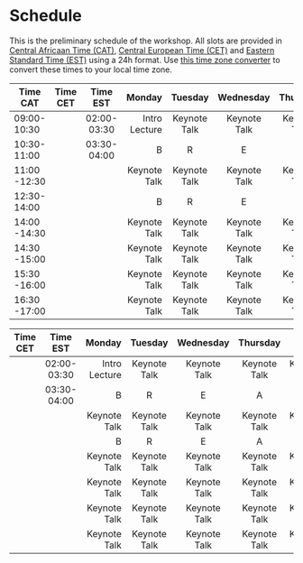 # Schedule

This is the preliminary schedule of the workshop. All slots are provided
in [Central Africaan Time (CAT)](https://en.wikipedia.org/wiki/Central_Africa_Time#:~:text=Central%20Africa%20Time%20is%20two,and%20Central%20European%20Summer%20Time.), [Central European Time (CET)](https://en.wikipedia.org/wiki/Central_European_Time) and [Eastern Standard Time (EST)](https://en.wikipedia.org/wiki/Eastern_Time_Zone) using a 24h format. Use [this time zone converter](https://www.thetimezoneconverter.com) to convert
these times to your local time zone.


| Time CAT |  Time CET| Time EST   |  Monday | Tuesday  | Wednesday | Thursday | Friday |
|----------|----------|:----------:|--------:|:--------:|:---------:|:--------:|:------:|
| 09:00-10:30    |   |   02:00-03:30       | Intro Lecture   | Keynote Talk    | Keynote Talk    | Keynote Talk   | Keynote Talk | 
|  10:30-11:00   |  | 03:30-04:00           |    B     | R    | E     | A    | K  |
|  11:00 -12:30   |  | |  Keynote Talk | Keynote Talk | Keynote Talk |Keynote Talk | Keynote Talk |
|   12:30-14:00   |  |  |   B     | R    | E     | A    | K  |
|  14:00 -14:30   |  | |  Keynote Talk | Keynote Talk | Keynote Talk |Keynote Talk | Keynote Talk |
|  14:30 -15:00   |  | |  Keynote Talk | Keynote Talk | Keynote Talk |Keynote Talk | Keynote Talk |
|  15:30 -16:00   |  | |  Keynote Talk | Keynote Talk | Keynote Talk |Keynote Talk | Keynote Talk |
|  16:30 -17:00   |  | |  Keynote Talk | Keynote Talk | Keynote Talk |Keynote Talk | Keynote Talk |



|  Time CET| Time EST   |  Monday | Tuesday  | Wednesday | Thursday | Friday |
|----------|:----------:|--------:|:--------:|:---------:|:--------:|:------:|
 |   |   02:00-03:30       | Intro Lecture   | Keynote Talk    | Keynote Talk    | Keynote Talk   | Keynote Talk | 
|  | 03:30-04:00           |    B     | R    | E     | A    | K  |
 |  | |  Keynote Talk | Keynote Talk | Keynote Talk |Keynote Talk | Keynote Talk |
 |  |  |   B     | R    | E     | A    | K  |
 |  | |  Keynote Talk | Keynote Talk | Keynote Talk |Keynote Talk | Keynote Talk |
|  | |  Keynote Talk | Keynote Talk | Keynote Talk |Keynote Talk | Keynote Talk |
 |  | |  Keynote Talk | Keynote Talk | Keynote Talk |Keynote Talk | Keynote Talk |
|  | |  Keynote Talk | Keynote Talk | Keynote Talk |Keynote Talk | Keynote Talk |
    

